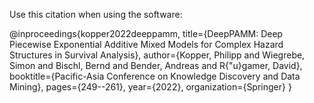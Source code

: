 Use this citation when using the software:

@inproceedings{kopper2022deeppamm,
  title={DeepPAMM: Deep Piecewise Exponential Additive Mixed Models for Complex Hazard Structures in Survival Analysis},
  author={Kopper, Philipp and Wiegrebe, Simon and Bischl, Bernd and Bender, Andreas and R{\"u}gamer, David},
  booktitle={Pacific-Asia Conference on Knowledge Discovery and Data Mining},
  pages={249--261},
  year={2022},
  organization={Springer}
}